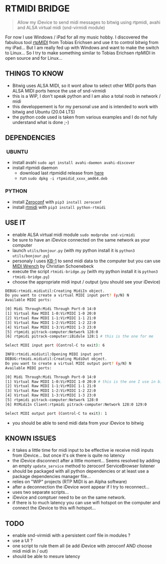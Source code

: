 # RTMIDI BRIDGE

> Allow my iDevice to send midi messages to bitwig using rtpmidi, avahi and ALSA virtual midi (snd-virmidi module)

For now I use Windows / iPad for all my music hobby. I discovered the fabulous tool [rtpMIDI](http://www.tobias-erichsen.de/software/rtpmidi.html) from Tobias Erichsen 
and use it to control bitwig from my iPad... But I am really fed up with Windows and want to make the switch to Linux... 
So I try to make something similar to Tobias Erichsen rtpMIDI in open source and for Linux...

## THINGS TO KNOW

- Bitwig uses ALSA MIDI, so it wont allow to select other MIDI ports than ALSA MIDI ports hence the use of snd-virmidi
- this is a WIP, I don't speak python and I am also a total noob in network / midi
- this developpement is for my personal use and is intended to work with bitwig and Ubuntu (20.04 LTS)
- the python code used is taken from various examples and I do not fully understand what is done ;-)

## DEPENDENCIES

###  UBUNTU

- install avahi `sudo apt install avahi-daemon avahi-discover`
- install rtpmidi daemon
  - download last rtpmidid release from [here](https://github.com/davidmoreno/rtpmidid/releases)
  - run `sudo dpkg -i rtpmidid_xxxx_amd64.deb`

### PYTHON

- install [Zeroconf](https://pypi.org/project/zeroconf/) with `pip3 install zeroconf`
- install [rtmidi](https://github.com/SpotlightKid/python-rtmidi) with `pip3 install python-rtmidi`

## USE IT

- enable ALSA virtual midi module `sudo modprobe snd-virmidi`
- be sure to have an iDevice connected on the same network as your computer
- launch `utils/bonjour.py` (with my python install it is `python3 utils/bonjour.py`)
- personaly I uses [KB-1](https://apps.apple.com/us/app/kb-1-keyboard-suite/id1437919435) to send midi data to the computer but you can use [MIDI Wrench](https://apps.apple.com/us/app/midi-wrench/id589243566) by Christian Schoenebeck
- execute the script `rtmidi-bridge.py` (with my python install it is `python3 rtmidi-bridge.py`)
- choose the appropriate midi input / output (you should see your iDevice)

```bash
DEBUG:rtmidi.midiutil:Creating MidiIn object.
Do you want to create a virtual MIDI input port? (y/N) N
Available MIDI ports:

[0] Midi Through:Midi Through Port-0 14:0
[1] Virtual Raw MIDI 1-0:VirMIDI 1-0 20:0
[2] Virtual Raw MIDI 1-1:VirMIDI 1-1 21:0
[3] Virtual Raw MIDI 1-2:VirMIDI 1-2 22:0
[4] Virtual Raw MIDI 1-3:VirMIDI 1-3 23:0
[5] rtpmidi pitrack-computer:Network 128:0
[6] rtpmidi pitrack-computer:iBidule 128:1 # this is the one for me

Select MIDI input port (Control-C to exit): 6

INFO:rtmidi.midiutil:Opening MIDI input port
DEBUG:rtmidi.midiutil:Creating MidiOut object.
Do you want to create a virtual MIDI output port? (y/N) N
Available MIDI ports:

[0] Midi Through:Midi Through Port-0 14:0
[1] Virtual Raw MIDI 1-0:VirMIDI 1-0 20:0 # this is the one I use in bitwig
[2] Virtual Raw MIDI 1-1:VirMIDI 1-1 21:0
[3] Virtual Raw MIDI 1-2:VirMIDI 1-2 22:0
[4] Virtual Raw MIDI 1-3:VirMIDI 1-3 23:0
[5] rtpmidi pitrack-computer:Network 128:0
[6] RtMidiIn Client:rtpmidi pitrack-computer:Network 128:0 129:0

Select MIDI output port (Control-C to exit): 1

```

- you should be able to send midi data from your iDevice to bitwig

## KNOWN ISSUES

- it takes a little time for midi input to be effective ie receive midi inputs from iDevice... but once it's ok there is quite no latency 
- the iDevice disconnect after a little moment... Seems resolved by adding an empty `update_service` method to zeroconf ServiceBrowser listener
- should be packaged with all python dependencies or at least use a package dependencies manager file...
- relies on "WIP" projects (RTP MIDI is an Alpha software)
- after a deconnection the iDevice wont appear if I try to reconnect...
- uses two separate scripts...
- iDevice and comptuer need to be on the same network.
- if there is to much latency you can use wifi hotspot on the computer and connect the iDevice to this wifi hotspot...

## TODO

- enable snd-virmidi with a persistent conf file in modules ?
- use a UI ?
- one script to rule them all (ie add iDevice with zeroconf AND choose midi midi in / out)
- should be able to mesure latency
